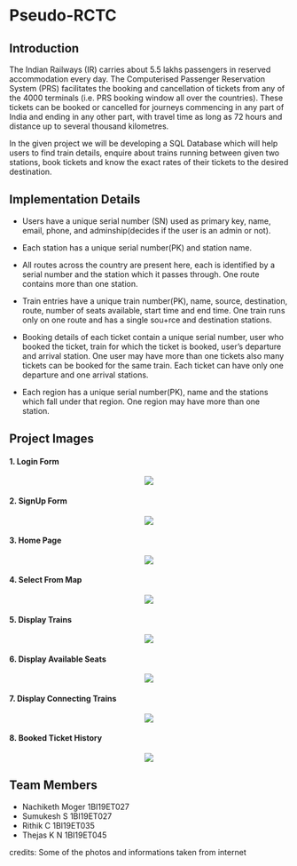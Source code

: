 # Pseudo-RCTC

## Introduction

The Indian Railways (IR) carries about 5.5 lakhs passengers in reserved accommodation every day. The Computerised Passenger Reservation System (PRS) facilitates the booking and cancellation of tickets from any of the 4000 terminals (i.e. PRS booking window all over the countries). These tickets can be booked or cancelled for journeys commencing in any part of India and ending in any other part, with travel time as long as 72 hours and distance up to several thousand kilometres.

In the given project we will be developing a SQL Database which will help users to find train details, enquire about trains running between given two stations, book tickets and know the exact rates of their tickets to the desired destination. 


## Implementation Details

- Users have a unique serial number (SN) used as primary key, name, email, phone, and adminship(decides if the user is an admin or not).

- Each station has a unique serial number(PK) and station name.

- All routes across the country are present here, each is identified by a serial number and the station which it passes through. One route contains more than one station.

- Train entries have a unique train number(PK), name, source, destination, route, number of seats available, start time and end time. One train runs only on one route and has a single sou+rce and destination stations.

- Booking details of each ticket contain a unique serial number, user who booked the ticket, train for which the ticket is booked, user’s departure and arrival station. One user may have more than one tickets also many tickets can be booked for the same train. Each ticket can have only one departure and one arrival stations.

- Each region has a unique serial number(PK), name and the stations which fall under that region. One region may have more than one station.

## Project Images

#### 1. Login Form
<div align="center">
  <img src="https://raw.githubusercontent.com/DhvanilP/OuRCTC/master/im1.png" />
</div>

#### 2. SignUp Form
<div align="center">
  <img src="https://raw.githubusercontent.com/DhvanilP/OuRCTC/master/im2.png" />
</div>

#### 3. Home Page
<div align="center">
  <img src="https://raw.githubusercontent.com/DhvanilP/OuRCTC/master/im3.png" />
</div>

#### 4. Select From Map
<div align="center">
  <img src="https://raw.githubusercontent.com/DhvanilP/OuRCTC/master/im4.png" />
</div>

#### 5. Display Trains
<div align="center">
  <img src="https://raw.githubusercontent.com/DhvanilP/OuRCTC/master/im5.png" />
</div>

#### 6. Display Available Seats
<div align="center">
  <img src="https://raw.githubusercontent.com/DhvanilP/OuRCTC/master/im6.png" />
</div>

#### 7. Display Connecting Trains
<div align="center">
  <img src="https://raw.githubusercontent.com/DhvanilP/OuRCTC/master/im7.png" />
</div>

#### 8. Booked Ticket History
<div align="center">
  <img src="https://raw.githubusercontent.com/DhvanilP/OuRCTC/master/im8.png" />
</div>



## Team Members

* Nachiketh Moger 1BI19ET027
* Sumukesh S      1BI19ET027
* Rithik C        1BI19ET035
* Thejas K N      1BI19ET045

credits: Some of the photos and informations taken from internet 
